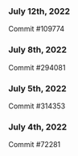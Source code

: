 ### July 12th, 2022

Commit #109774

### July 8th, 2022

Commit #294081

### July 5th, 2022

Commit #314353


### July 4th, 2022

Commit #72281
